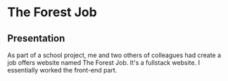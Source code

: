 <h1>The Forest Job</h1>

<h2> Presentation </h2>
As part of a school project, me and two others of colleagues had create a job offers website named The Forest Job. It's a fullstack website. I essentially worked the front-end part. 
